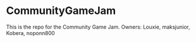 # CommunityGameJam
This is the repo for the Community Game Jam. Owners: Louxie, maksjunior, Kobera, noponn800
